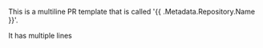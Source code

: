 This is a multiline PR template that is called '{{ .Metadata.Repository.Name }}'.

It has multiple lines

